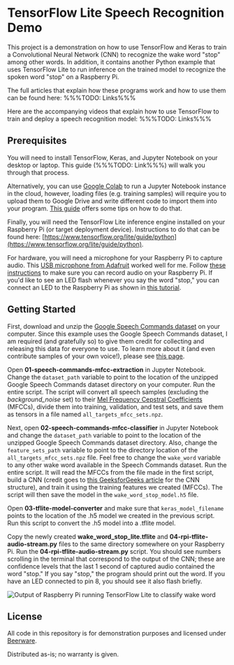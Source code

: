 TensorFlow Lite Speech Recognition Demo
========

This project is a demonstration on how to use TensorFlow and Keras to train a Convolutional Neural Network (CNN) to recognize the wake word "stop" among other words. In addition, it contains another Python example that uses TensorFlow Lite to run inference on the trained model to recognize the spoken word "stop" on a Raspberry Pi.

The full articles that explain how these programs work and how to use them can be found here:
%%%TODO: Links%%%

Here are the accompanying videos that explain how to use TensorFlow to train and deploy a speech recognition model:
%%%TODO: Links%%%

Prerequisites
--------------

You will need to install TensorFlow, Keras, and Jupyter Notebook on your desktop or laptop. This guide (%%%TODO: Link%%%) will walk you through that process. 

Alternatively, you can use [Google Colab](https://colab.research.google.com/) to run a Jupyter Notebook instance in the cloud, however, loading files (e.g. training samples) will require you to upload them to Google Drive and write different code to import them into your program. [This guide](https://towardsdatascience.com/3-ways-to-load-csv-files-into-colab-7c14fcbdcb92) offers some tips on how to do that.

Finally, you will need the TensorFlow Lite inference engine installed on your Raspberry Pi (or target deployment device). Instructions to do that can be found here: [https://www.tensorflow.org/lite/guide/python](https://www.tensorflow.org/lite/guide/python).

For hardware, you will need a microphone for your Raspberry Pi to capture audio. This [USB microphone from Adafruit](https://www.adafruit.com/product/3367) worked well for me. Follow [these instructions](https://learn.adafruit.com/usb-audio-cards-with-a-raspberry-pi/instructions) to make sure you can record audio on your Raspberry Pi. If you'd like to see an LED flash whenever you say the word "stop," you can connect an LED to the Raspberry Pi as shown in [this tutorial](https://raspberrypihq.com/making-a-led-blink-using-the-raspberry-pi-and-python/). 

Getting Started
---------------

First, download and unzip the [Google Speech Commands dataset](https://storage.cloud.google.com/download.tensorflow.org/data/speech_commands_v0.02.tar.gz) on your computer. Since this example uses the Google Speech Commands dataset, I am required (and gratefully so) to give them credit for collecting and releasing this data for everyone to use. To learn more about it (and even contribute samples of your own voice!), please see [this page](https://github.com/tensorflow/docs/blob/master/site/en/r1/tutorials/sequences/audio_recognition.md).

Open **01-speech-commands-mfcc-extraction** in Jupyter Notebook. Change the `dataset_path` variable to point to the location of the unzipped Google Speech Commands dataset directory on your computer. Run the entire script. The script will convert all speech samples (excluding the _background_noise_ set) to their [Mel Frequency Cepstral Coefficients](http://practicalcryptography.com/miscellaneous/machine-learning/guide-mel-frequency-cepstral-coefficients-mfccs/) (MFCCs), divide them into training, validation, and test sets, and save them as tensors in a file named `all_targets_mfcc_sets.npz`.

Next, open **02-speech-commands-mfcc-classifier** in Jupyter Notebook and change the `dataset_path` variable to point to the location of the unzipped Google Speech Commands dataset directory. Also, change the `feature_sets_path` variable to point to the directory location of the `all_targets_mfcc_sets.npz` file.  Feel free to change the `wake_word` variable to any other wake word available in the Speech Commands dataset. Run the entire script. It will read the MFCCs from the file made in the first script, build a CNN (credit goes to [this GeeksforGeeks article](https://www.geeksforgeeks.org/python-image-classification-using-keras/) for the CNN structure), and train it using the training features we created (MFCCs). The script will then save the model in the `wake_word_stop_model.h5` file.

Open **03-tflite-model-converter** and make sure that `keras_model_filename` points to the location of the .h5 model we created in the previous script. Run this script to convert the .h5 model into a .tflite model.

Copy the newly created **wake_word_stop_lite.tflite** and **04-rpi-tflite-audio-stream.py** files to the same directory somewhere on your Raspberry Pi. Run the **04-rpi-tflite-audio-stream.py** script. You should see numbers scrolling in the terminal that correspond to the output of the CNN; these are confidence levels that the last 1 second of captured audio contained the word "stop." If you say "stop," the program should print out the word. If you have an LED connected to pin 8, you should see it also flash briefly.

![Output of Raspberry Pi running TensorFlow Lite to classify wake word](https://raw.githubusercontent.com/ShawnHymel/tflite-speech-recognition/master/Images/tflite-pi-wake-word-output.png)

License
-------

All code in this repository is for demonstration purposes and licensed under [Beerware](https://en.wikipedia.org/wiki/Beerware).

Distributed as-is; no warranty is given.